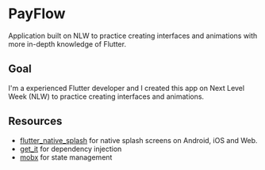 # PayFlow

Application built on NLW to practice creating interfaces and animations with more in-depth knowledge of Flutter.

## Goal
I'm a experienced Flutter developer and I created this app on Next Level Week (NLW) to practice creating interfaces and animations.

## Resources
- [flutter_native_splash](https://pub.dev/packages/flutter_native_splash) for native splash screens on Android, iOS and Web.
- [get_it](https://pub.dev/packages/get_it) for dependency injection
- [mobx](https://pub.dev/packages/mobx) for state management
